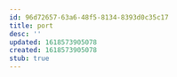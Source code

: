 ```yaml
---
id: 96d72657-63a6-48f5-8134-8393d0c35c17
title: port
desc: ''
updated: 1618573905078
created: 1618573905078
stub: true
---
```


